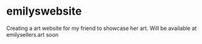# emilyswebsite
 Creating a art website for my friend to showcase her art.
 Will be available at emilysellers.art soon
